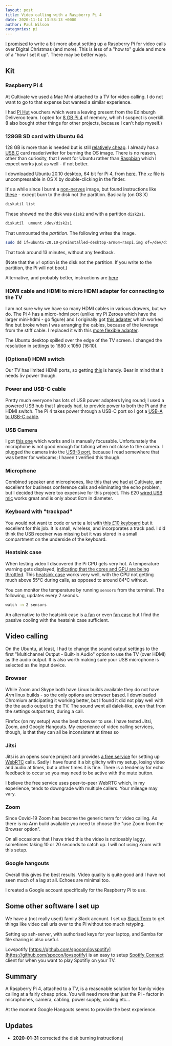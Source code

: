 ```yaml
---
layout: post
title: Video calling with a Raspberry Pi 4
date: 2020-11-14 13:58:13 +0000
author: Paul Wilson
categories: pi
---
```


[I promised](/2020/11/12/several-months-update.html) to write a bit more about setting up a Raspberry Pi for video calls over Digital Christmas (and more). This is less of a "how to" guide and more of a "how I set it up". There may be better ways.

## Kit

### Raspberry Pi 4

At Cultivate we used a Mac Mini attached to a TV for video calling. I do not want to go to that expense but wanted a similar experience.

I had [Pi Hut](https://thepihut.com) vouchers which were a leaving present from the Edinburgh Deliveroo team. I opted for [8 GB Pi 4](https://thepihut.com/products/raspberry-pi-4-model-b?variant=31994565689406) of memory, which I suspect is overkill. (I also bought other things for other projects, because I can't help myself.)

### 128GB SD card with Ubuntu 64

128 GB is more than is needed but is still [relatively cheap](https://www.amazon.co.uk/gp/product/B073JYC4XM?th=1). I already has a [USB  C](https://www.amazon.co.uk/gp/product/B06XTQVSLL) card reader/writer for burning the OS image. There is no reason, other than curiosity, that I went for Ubuntu rather than [Raspbian](http://www.raspbian.org) which I expect works just as well - if not better.

I downloaded Ubuntu 20.10 desktop, 64 bit for Pi 4, from [here](https://ubuntu.com/download/raspberry-pi). The `xz` file is uncompressable in OS X by double-clicking in the finder.

It's a while since I burnt a [non-nerves](https://ubuntu.com/download/raspberry-pi) image, but found instructions  like [these](https://osxdaily.com/2012/03/13/burn-an-iso-image-from-the-command-line/) - except burn to the disk not the partition. Basically (on OS X)

```bash
diskutil list
```
These showed me the disk was `disk2` and with a partition `disk2s1`.

```bash
diskutil  umount /dev/disk2s1
```

That unmounted the _partition_. The following writes the image.

```bash
sudo dd if=ubuntu-20.10-preinstalled-desktop-arm64+raspi.img of=/dev/disk2 bs=1m
```

That took around 13 minutes, without any feedback.

(Note that the `of` option is the disk not the partition. If you write to the partition, the Pi will not boot.)


Alternative, and probably better, instructions are [here](https://ubuntu.com/tutorials/how-to-install-ubuntu-desktop-on-raspberry-pi-4#2-prepare-the-sd-card)


### HDMI cable and HDMI to micro HDMI adapter for connecting to the TV

I am not sure why we have so many HDMI cables in various drawers, but we do. The Pi 4 has a micro-hdmi port (unlike my Pi Zeroes  which have the larger mini-hdmi - go figure) and I originally got [this adapter](https://www.amazon.co.uk/gp/product/B008MLFJKK) which worked fine but broke when I was arranging the cables, because of the leverage from the stiff cable. I replaced it with this [more flexible adapter](https://www.amazon.co.uk/gp/product/B00B2HORKE).

The Ubuntu desktop spilled over the edge of the TV screen. I changed the resolution in settings to 1680 x 1050 (16:10). 

### (Optional) HDMI switch

Our TV has limited HDMI ports, so getting [this](https://www.amazon.co.uk/gp/product/B07KSYS2L4) is handy. Bear in mind that it needs 5v power though.

### Power and USB-C cable

Pretty much everyone has lots of USB power adapters lying round; I used a powered USB hub that I already had, to provide power to both the Pi and the HDMI switch. The Pi 4 takes power through a USB-C port so I got a [USB-A to USB-C cable](https://www.amazon.co.uk/gp/product/B01GGKYKQM/).

### USB Camera

I got [this one](https://www.amazon.co.uk/gp/product/B086QTK3NL) which works and is manually focusable. Unfortunately the microphone is not good enough for talking when not close to the camera. I plugged the camera into the [USB-3 port](https://www.raspberrypi.org/products/raspberry-pi-4-model-b/specifications/?resellerType=home), because I read somewhere that was better for webcams; I haven't verified this though.

### Microphone

Combined speaker and microphones, like [this that we had at Cultivate](https://www.jabra.com/Business/speakerphones/jabra-speak-series/jabra-speak-510), are excellent for business conference calls and eliminating the echo problem, but I decided they were too expensive for this project. This £20 [wired USB mic](https://www.amazon.co.uk/gp/product/B07SR4K2R9) works great and is only about 8cm in diameter.

### Keyboard with "trackpad"

You would not want to code or write a lot with [this £10 keyboard](https://www.amazon.co.uk/gp/product/B01HDR58VI/) but it excellent for this job. It is small, wireless, and incorporates a track pad. I did think the USB receiver was missing but it was stored in a small compartment on the underside of the keyboard. 

### Heatsink case

When testing video I discovered the Pi CPU gets very hot. A temperature warning gets displayed, [indicating that the cores and GPU are being throttled](https://www.theregister.com/2019/07/22/raspberry_pi_4_too_hot_to_handle/). This [heatsink case](https://shop.pimoroni.com/products/aluminium-heatsink-case-for-raspberry-pi-4?variant=30975055691859) works very well, with the CPU not getting much above 55℃ during calls, as opposed to around 84℃ without.

You can monitor the temperature by running `sensors` from the terminal.  The following, updates every 2 seonds.

```bash
watch -n 2 sensors
```

An alternative to the heatsink case is [a fan](https://shop.pimoroni.com/products/fan-shim) or even [fan case](https://thepihut.com/products/raspberry-pi-4-case-with-cooling-fan) but I find the passive cooling with the heatsink case sufficient.

## Video calling

On the Ubuntu, at least, I had to change the sound output settings to the first "Multichannel Output - Built-in Audio" option to use the TV (over HDMI) as the audio output. It is also worth making sure your USB microphone is selected as the input device.

### Browser

While Zoom and Skype both have Linux builds available they do not have _Arm_ linux builds - so the only options are browser based. I downloaded Chromium anticipating it working better, but I found it did not play well with the the audio output to the TV. The sound went all dalek-like, even that from the settings output test, during a call.

Firefox (on my setup) was the best browser to use. I have tested Jitsi, Zoom, and Google Hangouts. My experience of video calling services, though, is that they can all be inconsistent at times so 

### Jitsi

Jitsi is an opens source project and provides [a free service](https://meet.jit.si) for setting up [WebRTC](https://en.wikipedia.org/wiki/WebRTC) calls. Sadly I have found it a bit glitchy with my setup, losing video and audio at times, but a other times it is fine. There is a tendency for echo feedback to occur so you may need to be active with the mute button.

I believe the free service uses peer-to-peer WebRTC which, in my experience, tends to downgrade with multiple callers. Your mileage may vary.

### Zoom

Since Covid-19 Zoom has become the generic term for video calling. As there is no Arm build available you need to choose the "use Zoom from the Browser option".

On all occasions that I have tried this the video is noticeably laggy, sometimes taking 10 or 20 seconds to catch up. I will not  using Zoom with this setup.

### Google hangouts

Overall this gives the best results. Video quality is quite good and I have not seen much of a lag at all. Echoes are minimal too.

I created a Google account specifically for the Raspberry Pi to use.


## Some other software I set up

We have a (not really used) family Slack account. I set up [Slack Term](https://github.com/erroneousboat/slack-term) to get things like video call urls over to the Pi without too much retyping.

Setting up ssh-server, with authorised keys for your laptop, and Samba for file sharing is also useful.

Lovspotify [https://github.com/spocon/lovspotify](https://github.com/spocon/lovspotify) is an easy to setup [Spotify Connect](https://www.spotify.com/connect/) client for when you want to play Spotifiy on your TV.

## Summary

A Raspberry Pi 4, attached to a TV, is a reasonable solution for family video calling at a fairly cheap price. You will need more than just the Pi - factor in microphones, camera, cabling, power supply, cooling etc...

At the moment Google Hangouts seems to provide the best experience.

## Updates

* **2020-01-31** corrected the disk burning instructionsj